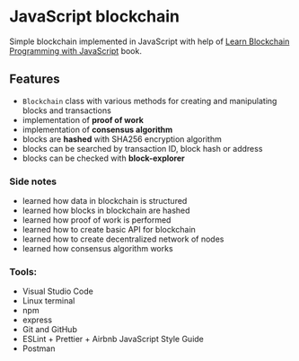 # JavaScript blockchain

Simple blockchain implemented in JavaScript with help of [Learn Blockchain Programming with JavaScript](https://www.packtpub.com/product/learn-blockchain-programming-with-javascript/9781789618822) book.

## **Features**

- `Blockchain` class with various methods for creating and manipulating blocks and transactions
- implementation of **proof of work**
- implementation of **consensus algorithm**
- blocks are **hashed** with SHA256 encryption algorithm
- blocks can be searched by transaction ID, block hash or address
- blocks can be checked with **block-explorer**

### **Side notes**

- learned how data in blockchain is structured
- learned how blocks in blockchain are hashed
- learned how proof of work is performed
- learned how to create basic API for blockchain
- learned how to create decentralized network of nodes
- learned how consensus algorithm works

### **Tools:**

- Visual Studio Code
- Linux terminal
- npm
- express
- Git and GitHub
- ESLint + Prettier + Airbnb JavaScript Style Guide
- Postman
